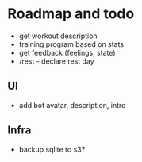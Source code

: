 # Roadmap and todo

* get workout description
* training program based on stats
* get feedback (feelings, state)
* /rest - declare rest day

## UI

* add bot avatar, description, intro

## Infra

* backup sqlite to s3?
